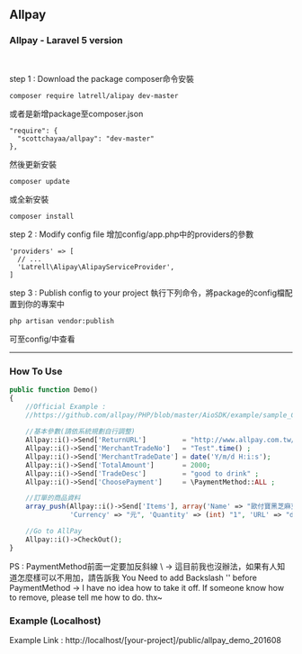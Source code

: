 ## Allpay
### Allpay - Laravel 5 version
<br>

step 1 : Download the package
composer命令安裝
```
composer require latrell/alipay dev-master
```
或者是新增package至composer.json
```
"require": {
  "scottchayaa/allpay": "dev-master"
},
```
然後更新安裝
```
composer update
```
或全新安裝
```
composer install
```

step 2 : Modify config file
增加config/app.php中的providers的參數
```
'providers' => [
  // ...
  'Latrell\Alipay\AlipayServiceProvider',
]
```

step 3 : Publish config to your project
執行下列命令，將package的config檔配置到你的專案中
```
php artisan vendor:publish
```
可至config/中查看

---

### How To Use 

```php
public function Demo()
{
    //Official Example : 
    //https://github.com/allpay/PHP/blob/master/AioSDK/example/sample_Credit_CreateOrder.php
    
    //基本參數(請依系統規劃自行調整)
    Allpay::i()->Send['ReturnURL']         = "http://www.allpay.com.tw/receive.php" ;
    Allpay::i()->Send['MerchantTradeNo']   = "Test".time() ;           //訂單編號
    Allpay::i()->Send['MerchantTradeDate'] = date('Y/m/d H:i:s');      //交易時間
    Allpay::i()->Send['TotalAmount']       = 2000;                     //交易金額
    Allpay::i()->Send['TradeDesc']         = "good to drink" ;         //交易描述
    Allpay::i()->Send['ChoosePayment']     = \PaymentMethod::ALL ;     //付款方式

    //訂單的商品資料
    array_push(Allpay::i()->Send['Items'], array('Name' => "歐付寶黑芝麻豆漿", 'Price' => (int)"2000",
               'Currency' => "元", 'Quantity' => (int) "1", 'URL' => "dedwed"));

    //Go to AllPay
    Allpay::i()->CheckOut();
}
```

PS : PaymentMethod前面一定要加反斜線 \ → 這目前我也沒辦法，如果有人知道怎麼樣可以不用加，請告訴我 
You Need to add Backslash '\' before PaymentMethod → I have no idea how to take it off. If someone know how to remove, please tell me how to do. thx~

### Example (Localhost)
Example Link : 
http://localhost/[your-project]/public/allpay_demo_201608
